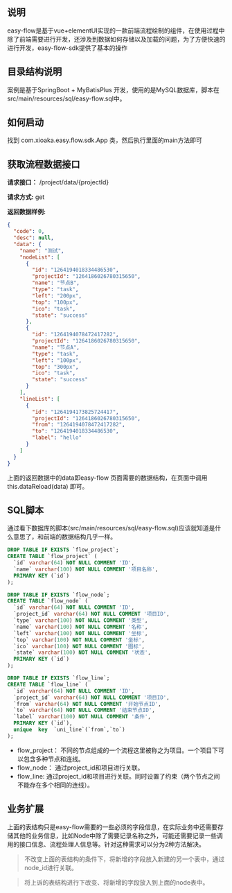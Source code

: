 ## 说明

easy-flow是基于vue+elementUI实现的一款前端流程绘制的组件，在使用过程中除了前端需要进行开发，还涉及到数据如何存储以及加载的问题，为了方便快速的进行开发，easy-flow-sdk提供了基本的操作

## 目录结构说明

案例是基于SpringBoot + MyBatisPlus 开发，使用的是MySQL数据库，脚本在src/main/resources/sql/easy-flow.sql中。

## 如何启动

找到 com.xioaka.easy.flow.sdk.App 类，然后执行里面的main方法即可

## 获取流程数据接口

**请求接口：** /project/data/{projectId}

**请求方式:**   get

**返回数据样例:** 

```json
{
  "code": 0,
  "desc": null,
  "data": {
    "name": "测试",
    "nodeList": [
      {
        "id": "1264194018334486530",
        "projectId": "1264186026780315650",
        "name": "节点B",
        "type": "task",
        "left": "200px",
        "top": "100px",
        "ico": "task",
        "state": "success"
      },
      {
        "id": "1264194078472417282",
        "projectId": "1264186026780315650",
        "name": "节点A",
        "type": "task",
        "left": "100px",
        "top": "300px",
        "ico": "task",
        "state": "success"
      }
    ],
    "lineList": [
      {
        "id": "1264194173825724417",
        "projectId": "1264186026780315650",
        "from": "1264194078472417282",
        "to": "1264194018334486530",
        "label": "hello"
      }
    ]
  }
}
```

上面的返回数据中的data即easy-flow 页面需要的数据结构，在页面中调用 this.dataReload(data) 即可。



## SQL脚本

通过看下数据库的脚本(src/main/resources/sql/easy-flow.sql)应该就知道是什么意思了，和前端的数据结构几乎一样。

```sql
DROP TABLE IF EXISTS `flow_project`;
CREATE TABLE `flow_project` (
  `id` varchar(64) NOT NULL COMMENT 'ID',
  `name` varchar(100) NOT NULL COMMENT '项目名称',
  PRIMARY KEY (`id`)
);

DROP TABLE IF EXISTS `flow_node`;
CREATE TABLE `flow_node` (
  `id` varchar(64) NOT NULL COMMENT 'ID',
  `project_id` varchar(64) NOT NULL COMMENT '项目ID',
  `type` varchar(100) NOT NULL COMMENT '类型',
  `name` varchar(100) NOT NULL COMMENT '名称',
  `left` varchar(100) NOT NULL COMMENT '坐标',
  `top` varchar(100) NOT NULL COMMENT '坐标',
  `ico` varchar(100) NOT NULL COMMENT '图标',
  `state` varchar(100) NOT NULL COMMENT '状态',
  PRIMARY KEY (`id`)
);

DROP TABLE IF EXISTS `flow_line`;
CREATE TABLE `flow_line` (
  `id` varchar(64) NOT NULL COMMENT 'ID',
  `project_id` varchar(64) NOT NULL COMMENT '项目ID',
  `from` varchar(64) NOT NULL COMMENT '开始节点ID',
  `to` varchar(64) NOT NULL COMMENT '结束节点ID',
  `label` varchar(100) NOT NULL COMMENT '条件',
  PRIMARY KEY (`id`),
  unique  key  `uni_line`(`from`,`to`)
);
```

* flow_project： 不同的节点组成的一个流程这里被称之为项目。一个项目下可以包含多种节点和连线。
* flow_node： 通过project_id和项目进行关联。
* flow_line: 通过project_id和项目进行关联。同时设置了约束（两个节点之间不能存在多个相同的连线）。

## 业务扩展

上面的表结构只是easy-flow需要的一些必须的字段信息，在实际业务中还需要存储其他的业务信息，比如Node中除了需要记录名称之外，可能还需要记录一些调用的接口信息、流程处理人信息等。针对这种需求可以分为2种方法解决。

> 不改变上面的表结构的条件下，将新增的字段放入新建的另一个表中，通过node_id进行关联。

> 将上诉的表结构进行下改变、将新增的字段放入到上面的node表中。



